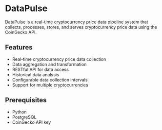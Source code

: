 # DataPulse

DataPulse is a real-time cryptocurrency price data pipeline system that collects, processes, stores, and serves cryptocurrency price data using the CoinGecko API.

## Features

- Real-time cryptocurrency price data collection
- Data aggregation and transformation
- RESTful API for data access
- Historical data analysis
- Configurable data collection intervals
- Support for multiple cryptocurrencies

## Prerequisites

- Python
- PostgreSQL
- CoinGecko API key
